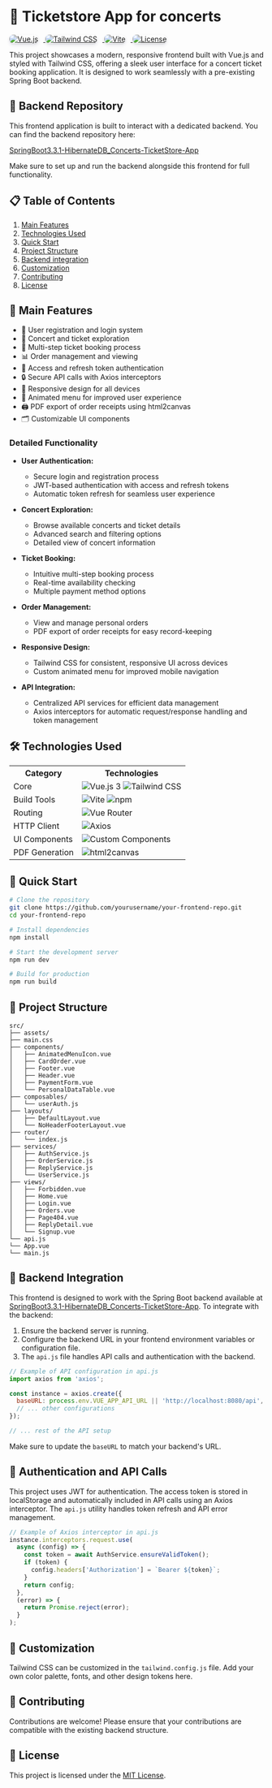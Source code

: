 # 🎤 Ticketstore App for concerts

<p>
  <a href="https://vuejs.org/" target="_blank">
    <img src="https://img.shields.io/badge/Vue.js-3.x-4FC08D?style=for-the-badge&logo=vue.js" alt="Vue.js" style="border-radius: 8px; box-shadow: 0 4px 6px rgba(50, 50, 93, 0.11), 0 1px 3px rgba(0, 0, 0, 0.08); margin-right: 10px;">
  </a>
  <a href="https://tailwindcss.com/" target="_blank">
    <img src="https://img.shields.io/badge/Tailwind%20CSS-3.x-38B2AC?style=for-the-badge&logo=tailwind-css" alt="Tailwind CSS" style="border-radius: 8px; box-shadow: 0 4px 6px rgba(50, 50, 93, 0.11), 0 1px 3px rgba(0, 0, 0, 0.08); margin-right: 10px;">
  </a>
  <a href="https://vitejs.dev/" target="_blank">
    <img src="https://img.shields.io/badge/Vite-4.x-646CFF?style=for-the-badge&logo=vite" alt="Vite" style="border-radius: 8px; box-shadow: 0 4px 6px rgba(50, 50, 93, 0.11), 0 1px 3px rgba(0, 0, 0, 0.08); margin-right: 10px;">
  </a>
  <a href="/LICENSE" target="_blank">
    <img src="https://img.shields.io/badge/License-MIT-blue.svg?style=for-the-badge" alt="License" style="border-radius: 8px; box-shadow: 0 4px 6px rgba(50, 50, 93, 0.11), 0 1px 3px rgba(0, 0, 0, 0.08);">
  </a>
</p>

This project showcases a modern, responsive frontend built with Vue.js and styled with Tailwind CSS, offering a sleek user interface for a concert ticket booking application. It is designed to work seamlessly with a pre-existing Spring Boot backend.

## 🔗 Backend Repository

This frontend application is built to interact with a dedicated backend. You can find the backend repository here:

[SpringBoot3.3.1-HibernateDB_Concerts-TicketStore-App](https://github.com/saraobialero/SpringBoot3.3.1-HibernateDB_Concerts-TicketStore-App)

Make sure to set up and run the backend alongside this frontend for full functionality.

## 📋 Table of Contents

1. [Main Features](#-main-features)
2. [Technologies Used](#-technologies-used)
3. [Quick Start](#-quick-start)
4. [Project Structure](#-project-structure)
5. [Backend integration](#-backend-integration)
6. [Customization](#-customization)
7. [Contributing](#-contributing)
8. [License](#-license)

## 🚀 Main Features

- 🔐 User registration and login system
- 🎫 Concert and ticket exploration
- 🛒 Multi-step ticket booking process
- 📊 Order management and viewing
- 🔄 Access and refresh token authentication
- 🔒 Secure API calls with Axios interceptors
- 📱 Responsive design for all devices
- 🍔 Animated menu for improved user experience
- 🖨️ PDF export of order receipts using html2canvas
- 🗂️ Customizable UI components

### Detailed Functionality

- **User Authentication:**

  - Secure login and registration process
  - JWT-based authentication with access and refresh tokens
  - Automatic token refresh for seamless user experience

- **Concert Exploration:**

  - Browse available concerts and ticket details
  - Advanced search and filtering options
  - Detailed view of concert information

- **Ticket Booking:**

  - Intuitive multi-step booking process
  - Real-time availability checking
  - Multiple payment method options

- **Order Management:**

  - View and manage personal orders
  - PDF export of order receipts for easy record-keeping

- **Responsive Design:**

  - Tailwind CSS for consistent, responsive UI across devices
  - Custom animated menu for improved mobile navigation

- **API Integration:**
  - Centralized API services for efficient data management
  - Axios interceptors for automatic request/response handling and token management

## 🛠 Technologies Used

<table>
  <tr>
    <th>Category</th>
    <th>Technologies</th>
  </tr>
  <tr>
    <td>Core</td>
    <td>
      <img src="https://img.shields.io/badge/Vue.js-3.x-4FC08D?style=flat-square&logo=vue.js" alt="Vue.js 3">
      <img src="https://img.shields.io/badge/Tailwind%20CSS-3.x-38B2AC?style=flat-square&logo=tailwind-css" alt="Tailwind CSS">
    </td>
  </tr>
  <tr>
    <td>Build Tools</td>
    <td>
      <img src="https://img.shields.io/badge/Vite-4.x-646CFF?style=flat-square&logo=vite" alt="Vite">
      <img src="https://img.shields.io/badge/npm-8.x-CB3837?style=flat-square&logo=npm" alt="npm">
    </td>
  </tr>
  <tr>
    <td>Routing</td>
    <td>
      <img src="https://img.shields.io/badge/Vue%20Router-4.x-4FC08D?style=flat-square&logo=vue.js" alt="Vue Router">
    </td>
  </tr>
  <tr>
    <td>HTTP Client</td>
    <td>
      <img src="https://img.shields.io/badge/Axios-1.x-5A29E4?style=flat-square&logo=axios" alt="Axios">
    </td>
  </tr>
  <tr>
    <td>UI Components</td>
    <td>
      <img src="https://img.shields.io/badge/Custom%20Components-1.0-FF6B6B?style=flat-square" alt="Custom Components">
    </td>
  </tr>
  <tr>
    <td>PDF Generation</td>
    <td>
      <img src="https://img.shields.io/badge/html2canvas-1.x-E34F26?style=flat-square" alt="html2canvas">
    </td>
  </tr>
</table>

## 🚀 Quick Start

```bash
# Clone the repository
git clone https://github.com/yourusername/your-frontend-repo.git
cd your-frontend-repo

# Install dependencies
npm install

# Start the development server
npm run dev

# Build for production
npm run build
```

## 📁 Project Structure

```
src/
├── assets/
├── main.css
├── components/
│   ├── AnimatedMenuIcon.vue
│   ├── CardOrder.vue
│   ├── Footer.vue
│   ├── Header.vue
│   ├── PaymentForm.vue
│   └── PersonalDataTable.vue
├── composables/
│   └── userAuth.js
├── layouts/
│   ├── DefaultLayout.vue
│   └── NoHeaderFooterLayout.vue
├── router/
│   └── index.js
├── services/
│   ├── AuthService.js
│   ├── OrderService.js
│   ├── ReplyService.js
│   └── UserService.js
├── views/
│   ├── Forbidden.vue
│   ├── Home.vue
│   ├── Login.vue
│   ├── Orders.vue
│   ├── Page404.vue
│   ├── ReplyDetail.vue
│   └── Signup.vue
└── api.js
└── App.vue
└── main.js
```

## 🔌 Backend Integration

This frontend is designed to work with the Spring Boot backend available at [SpringBoot3.3.1-HibernateDB_Concerts-TicketStore-App](https://github.com/saraobialero/SpringBoot3.3.1-HibernateDB_Concerts-TicketStore-App). To integrate with the backend:

1. Ensure the backend server is running.
2. Configure the backend URL in your frontend environment variables or configuration file.
3. The `api.js` file handles API calls and authentication with the backend.

```javascript
// Example of API configuration in api.js
import axios from 'axios';

const instance = axios.create({
  baseURL: process.env.VUE_APP_API_URL || 'http://localhost:8080/api',
  // ... other configurations
});

// ... rest of the API setup
```

Make sure to update the `baseURL` to match your backend's URL.

## 🔐 Authentication and API Calls

This project uses JWT for authentication. The access token is stored in localStorage and automatically included in API calls using an Axios interceptor. The `api.js` utility handles token refresh and API error management.

```javascript
// Example of Axios interceptor in api.js
instance.interceptors.request.use(
  async (config) => {
    const token = await AuthService.ensureValidToken();
    if (token) {
      config.headers['Authorization'] = `Bearer ${token}`;
    }
    return config;
  },
  (error) => {
    return Promise.reject(error);
  }
);
```

## 🎨 Customization

Tailwind CSS can be customized in the `tailwind.config.js` file. Add your own color palette, fonts, and other design tokens here.

## 🤝 Contributing

Contributions are welcome! Please ensure that your contributions are compatible with the existing backend structure.

## 📄 License

This project is licensed under the [MIT License](/LICENSE).
